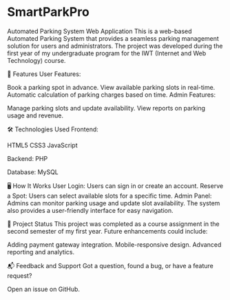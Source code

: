 # SmartParkPro

Automated Parking System Web Application
This is a web-based Automated Parking System that provides a seamless parking management solution for users and administrators. The project was developed during the first year of my undergraduate program for the IWT (Internet and Web Technology) course.

📌 Features
User Features:

Book a parking spot in advance.
View available parking slots in real-time.
Automatic calculation of parking charges based on time.
Admin Features:

Manage parking slots and update availability.
View reports on parking usage and revenue.

🛠 Technologies Used
Frontend:

HTML5
CSS3
JavaScript

Backend:
PHP

Database:
MySQL

🖥 How It Works
User Login: Users can sign in or create an account.
Reserve a Spot: Users can select available slots for a specific time.
Admin Panel: Admins can monitor parking usage and update slot availability.
The system also provides a user-friendly interface for easy navigation.

📝 Project Status
This project was completed as a course assignment in the second semester of my first year. Future enhancements could include:

Adding payment gateway integration.
Mobile-responsive design.
Advanced reporting and analytics.

📬 Feedback and Support
Got a question, found a bug, or have a feature request?

Open an issue on GitHub.
